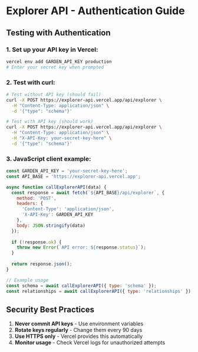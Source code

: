 # Explorer API - Authentication Guide

## Testing with Authentication

### 1. Set up your API key in Vercel:
```bash
vercel env add GARDEN_API_KEY production
# Enter your secret key when prompted
```

### 2. Test with curl:
```bash
# Test without API key (should fail)
curl -X POST https://explorer-api.vercel.app/api/explorer \
  -H "Content-Type: application/json" \
  -d '{"type": "schema"}'

# Test with API key (should work)
curl -X POST https://explorer-api.vercel.app/api/explorer \
  -H "Content-Type: application/json" \
  -H "X-API-Key: your-secret-key-here" \
  -d '{"type": "schema"}'
```

### 3. JavaScript client example:
```javascript
const GARDEN_API_KEY = 'your-secret-key-here';
const API_BASE = 'https://explorer-api.vercel.app';

async function callExplorerAPI(data) {
  const response = await fetch(`${API_BASE}/api/explorer`, {
    method: 'POST',
    headers: {
      'Content-Type': 'application/json',
      'X-API-Key': GARDEN_API_KEY
    },
    body: JSON.stringify(data)
  });
  
  if (!response.ok) {
    throw new Error(`API error: ${response.status}`);
  }
  
  return response.json();
}

// Example usage
const schema = await callExplorerAPI({ type: 'schema' });
const relationships = await callExplorerAPI({ type: 'relationships' });
```

## Security Best Practices

1. **Never commit API keys** - Use environment variables
2. **Rotate keys regularly** - Change them every 90 days  
3. **Use HTTPS only** - Vercel provides this automatically
4. **Monitor usage** - Check Vercel logs for unauthorized attempts
